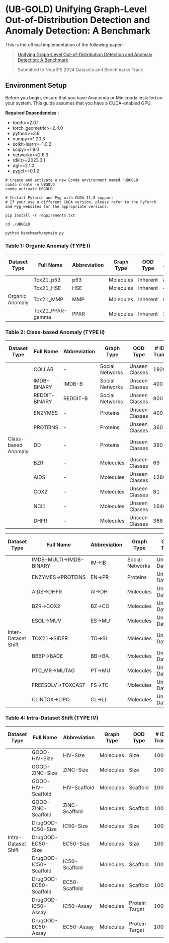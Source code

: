 # (UB-GOLD) Unifying Graph-Level Out-of-Distribution Detection and Anomaly Detection: A Benchmark

This is the official implementation of the following paper:

> [ Unifying Graph-Level Out-of-Distribution Detection and Anomaly Detection: A Benchmark](https://arxiv.org/abs/2306.122)
> 
> Submitted to NeurIPS 2024 Datasets and Benchmarks Track

Environment Setup
-----------------

Before you begin, ensure that you have Anaconda or Miniconda installed on your system. This guide assumes that you have a CUDA-enabled GPU.

**Required Dependencies** :

* torch>=2.0.1
* torch_geometric>=2.4.0
* python>=3.8
* numpy>=1.20.3
* scikit-learn>=1.0.2
* scipy>=1.8.0
* networkx>=2.6.3
* rdkit>=2023.3.1
* dgl>=2.1.0
* pygcl>=0.1.2
```shell
# Create and activate a new Conda environment named 'UBGOLD'
conda create -n UBGOLD
conda activate UBGOLD

# Install Pytorch and Pyg with CUDA 11.8 support
# If your use a different CUDA version, please refer to the PyTorch and Pyg websites for the appropriate versions.

pip install -r requirements.txt

cd ./UBGOLD

python benchmark/mymain.py
```
### Table 1: Organic Anomaly (TYPE I)

| Dataset Type    | Full Name         | Abbreviation | Graph Type | OOD Type | # ID Train | # ID Test | # OOD Test |
|-----------------|-------------------|--------------|------------|----------|------------|-----------|------------|
|                 | Tox21\_p53        | p53          | Molecules  | Inherent | 8088       | 241       | 28         |
|                 | Tox21\_HSE        | HSE          | Molecules  | Inherent | 423        | 257       | 10         |
| Organic Anomaly | Tox21\_MMP        | MMP          | Molecules  | Inherent | 6170       | 200       | 38         |
|                 | Tox21\_PPAR-gamma | PPAR         | Molecules  | Inherent | 219        | 252       | 15         |


### Table 2: Class-based Anomaly (TYPE II)

| Dataset Type         | Full Name      | Abbreviation | Graph Type      | OOD Type      | # ID Train | # ID Test | # OOD Test |
|----------------------|----------------|--------------|-----------------|---------------|------------|-----------|------------|
|                      | COLLAB         | -            | Social Networks | Unseen Classes | 1920       | 480       | 520        |
|                      | IMDB-BINARY    | IMDB-B       | Social Networks | Unseen Classes | 400        | 100       | 100        |
|                      | REDDIT-BINARY  | REDDIT-B     | Social Networks | Unseen Classes | 800        | 200       | 200        |
|                      | ENZYMES        | -            | Proteins        | Unseen Classes | 400        | 100       | 20         |
|                      | PROTEINS       | -            | Proteins        | Unseen Classes | 360        | 90        | 133        |
| Class-based Anomaly  | DD             | -            | Proteins        | Unseen Classes | 390        | 97        | 139        |
|                      | BZR            | -            | Molecules       | Unseen Classes | 69         | 17        | 64         |
|                      | AIDS           | -            | Molecules       | Unseen Classes | 1280       | 320       | 80         |
|                      | COX2           | -            | Molecules       | Unseen Classes | 81         | 21        | 73         |
|                      | NCI1           | -            | Molecules       | Unseen Classes | 1646       | 411       | 411        |
|                      | DHFR           | -            | Molecules       | Unseen Classes | 368        | 93        | 59         |

| Dataset Type          | Full Name                  | Abbreviation | Graph Type      | OOD Type        | # ID Train | # ID Test | # OOD Test |
|-----------------------|----------------------------|--------------|-----------------|-----------------|------------|-----------|------------|
|                       | IMDB-MULTI&rarr;IMDB-BINARY | IM&rarr;IB | Social Networks | Unseen Datasets | 1350       | 150       | 150        |
|                       | ENZYMES&rarr;PROTEINS  | EN&rarr;PR | Proteins        | Unseen Datasets | 540        | 60        | 60         |
|                       | AIDS&rarr;DHFR         | AI&rarr;DH | Molecules       | Unseen Datasets | 1800       | 200       | 200        |
|                       | BZR&rarr;COX2          | BZ&rarr;CO | Molecules       | Unseen Datasets | 364        | 41        | 41         |
|                       | ESOL&rarr;MUV          | ES&rarr;MU | Molecules       | Unseen Datasets | 1015       | 113       | 113        |
| Inter-Dataset Shift   | TOX21&rarr;SIDER       | TO&rarr;SI | Molecules       | Unseen Datasets | 7047       | 784       | 784        |
|                       | BBBP&rarr;BACE         | BB&rarr;BA | Molecules       | Unseen Datasets | 1835       | 204       | 204        |
|                       | PTC\_MR&rarr;MUTAG     | PT&rarr;MU | Molecules       | Unseen Datasets | 309        | 35        | 35         |
|                       | FREESOLV&rarr;TOXCAST  | FS&rarr;TC | Molecules       | Unseen Datasets | 577        | 65        | 65         |
|                       | CLINTOX&rarr;LIPO      | CL&rarr;LI | Molecules       | Unseen Datasets | 1329       | 148       | 148        |


### Table 4: Intra-Dataset Shift (TYPE IV)

| Dataset Type          | Full Name           | Abbreviation | Graph Type  | OOD Type        | # ID Train | # ID Test | # OOD Test |
|-----------------------|---------------------|--------------|-------------|-----------------|------------|-----------|------------|
|                       | GOOD-HIV-Size       | HIV-Size     | Molecules   | Size            | 1000       | 500       | 500        |
|                       | GOOD-ZINC-Size      | ZINC-Size    | Molecules   | Size            | 1000       | 500       | 500        |
|                       | GOOD-HIV-Scaffold   | HIV-Scaffold | Molecules   | Scaffold        | 1000       | 500       | 500        |
|                       | GOOD-ZINC-Scaffold  | ZINC-Scaffold| Molecules   | Scaffold        | 1000       | 500       | 500        |
|                       | DrugOOD-IC50-Size   | IC50-Size    | Molecules   | Size            | 1000       | 500       | 500        |
| Intra-Dataset Shift   | DrugOOD-EC50-Size   | EC50-Size    | Molecules   | Size            | 1000       | 500       | 500        |
|                       | DrugOOD-IC50-Scaffold | IC50-Scaffold | Molecules | Scaffold        | 1000       | 500       | 500        |
|                       | DrugOOD-EC50-Scaffold | EC50-Scaffold | Molecules | Scaffold        | 1000       | 500       | 500        |
|                       | DrugOOD-IC50-Assay  | IC50-Assay   | Molecules   | Protein Target  | 1000       | 500       | 500        |
|                       | DrugOOD-EC50-Assay  | EC50-Assay   | Molecules   | Protein Target  | 1000       | 500       | 500        |


